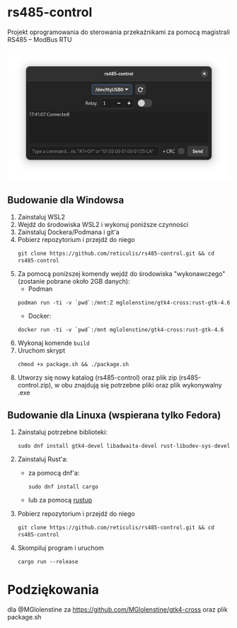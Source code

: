 # rs485-control
Projekt oprogramowania do sterowania przekaźnikami za pomocą magistrali RS485 – ModBus RTU

![img.png](img.png)

## Budowanie dla Windowsa
1. Zainstaluj WSL2
2. Wejdź do środowiska WSL2 i wykonuj poniższe czynności
3. Zainstaluj Dockera/Podmana i git'a
4. Pobierz repozytorium i przejdź do niego
    ```shell
    git clone https://github.com/reticulis/rs485-control.git && cd rs485-control
    ```
5. Za pomocą poniższej komendy wejdź do środowiska "wykonawczego" (zostanie pobrane około 2GB danych):
   - Podman
    ```shell
    podman run -ti -v `pwd`:/mnt:Z mglolenstine/gtk4-cross:rust-gtk-4.6
    ```
   - Docker:
    ```shell
    docker run -ti -v `pwd`:/mnt mglolenstine/gtk4-cross:rust-gtk-4.6
    ```
6. Wykonaj komende `build`
7. Uruchom skrypt
   ```shell
   chmod +x package.sh && ./package.sh
   ```
8. Utworzy się nowy katalog (rs485-control) oraz plik zip (rs485-control.zip), w obu znajdują się potrzebne pliki oraz plik wykonywalny .exe 

## Budowanie dla Linuxa (wspierana tylko Fedora)
1. Zainstaluj potrzebne biblioteki:
   ```shell
   sudo dnf install gtk4-devel libadwaita-devel rust-libudev-sys-devel
   ```
2. Zainstaluj Rust'a:
   - za pomocą dnf'a:
     ```shell
     sudo dnf install cargo
     ```
   - lub za pomocą [rustup](https://rustup.rs/ "Rustup")

3. Pobierz repozytorium i przejdź do niego
    ```shell
    git clone https://github.com/reticulis/rs485-control.git && cd rs485-control
    ```
4. Skompiluj program i uruchom
   ```shell
   cargo run --release
   ```
# Podziękowania
dla @MGlolenstine za https://github.com/MGlolenstine/gtk4-cross oraz plik package.sh